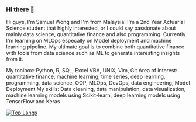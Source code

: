 ### Hi there 👋

<!--
**chunyip135/chunyip135** is a ✨ _special_ ✨ repository because its `README.md` (this file) appears on your GitHub profile.

Here are some ideas to get you started:

- 🔭 I’m currently working on ...
- 🌱 I’m currently learning ...
- 👯 I’m looking to collaborate on ...
- 🤔 I’m looking for help with ...
- 💬 Ask me about ...
- 📫 How to reach me: ...
- 😄 Pronouns: ...
- ⚡ Fun fact: ...
-->
Hi guys, I'm Samuel Wong and I'm from Malaysia!
I'm a 2nd Year Actuarial Science student that highly interested, or I could say passionate about mainly data science, quantitative finance and also programming. Currently I'm learning on MLOps especally on Model deployment and machine learning pipeline. My ultimate goal is to combine both quantitative finance with tools from data science such as ML to generate interesting insights from it. 

My toolbox: Python, R, SQL, Excel VBA, UNIX, Vim, Git
Area of interest: quantitative finance, machine learning, time series, deep learning, programming, data science, OOP, MLOps, DevOps, data engineering, Model Deployment
My skills: Data cleaning, data manipulation, data visualization, machine learning models using Scikit-learn, deep learning models using TensorFlow and Keras


 [![Top Langs](https://github-readme-stats.vercel.app/api/top-langs/?username=chunyip135)](https://github.com/anuraghazra/github-readme-stats)
